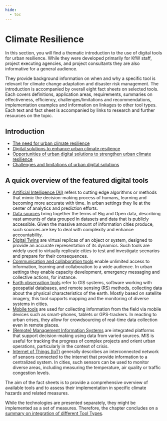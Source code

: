 ```yaml
---
hide:
  - toc
---
```


# Climate Resilience

In this section, you will find a thematic introduction to the use of digital tools for urban resilience. While they were developed primarily for KfW staff, project executing agencies, and project consultants they are also informative for a general audience.

They provide background information on when and why a specific tool is relevant for climate change adaptation and disaster risk management. The introduction is accompanied by overall eight fact sheets on selected tools. Each covers definitions, application areas, requirements, summaries on effectiveness, efficiency, challenges/limitations and recommendations, implementation examples and information on linkages to other tool types. Each text and fact sheet is accompanied by links to research and further resources on the topic.


## Introduction

- [The need for urban climate resilience](Introduction/intro.md)
- [Digital solutions to enhance urban climate resilience](Introduction/solutions-resilience.md)
- [Opportunities of urban digital solutions to strengthen urban climate resilience](Introduction/opportunities.md)
- [Challenges and limitations of urban digital solutions](Introduction/challenges.md)

## A quick overview of the featured digital tools

- [Artificial Intelligence (AI)](fact-sheets-cres/ai.md) refers to cutting edge algorithms or methods that mimic the decision-making process of humans, learning and becoming more accurate with time. In urban settings they lie at the center of analytics and prediction efforts. 
- [Data sources](fact-sheets-cres/data-sources.md) bring together the terms of Big and Open data, describing vast amounts of data grouped in datasets and data that is publicly accessible. Given the massive amount of information cities produce, such sources are key to deal with complexity and enhance accountability. 
- [Digital Twins](fact-sheets-cres/digital-twins.md) are virtual replicas of an object or system, designed to provide an accurate representation of its dynamics. Such tools are widely used to virtually replicate cities to test and investigate scenarios and prepare for their consequences. 
- [Communication and collaboration tools](fact-sheets-cres/communication.md) enable unlimited access to information, learning and collaboration to a wide audience. In urban settings they enable capacity development, emergency messaging and collective actions, for instance.
- [Earth observation tools](fact-sheets-cres/eot.md) refer to GIS systems, software working with geospatial databases, and remote sensing (RS) methods, collecting data about the physical characteristics of the earth. Mostly based on satellite imagery, this tool supports mapping and the monitoring of diverse systems in cities.
- [Mobile tools](fact-sheets-cres/mobile-tools.md) are used for collecting information from the field via mobile devices such as smart-phones, tablets or GPS-trackers. In reacting to urban crises, they allow for crowdsourcing of real-time data collection even in remote places. 
- [(Remote) Management Information Systems](fact-sheets-cres/rmis-cres.md) are integrated platforms that support decision-making using data from varied sources. MIS is useful for tracking the progress of complex projects and orient urban operations, particularly in the context of crisis. 
- [Internet of Things (IoT)](fact-sheets-cres/iot.md) generally describes an interconnected network of sensors connected to the internet that provide information to a centralized system. In cities, such sensors can be used to monitor diverse areas, including measuring the temperature, air quality or traffic congestion levels. 

The aim of the fact sheets is to provide a comprehensive overview of available tools and to assess their implementation in specific climate hazards and related measures.

While the technologies are presented separately, they might be implemented as a set of measures. Therefore, the chapter concludes on a [summary on integration of different Tool Types](integration.md).

